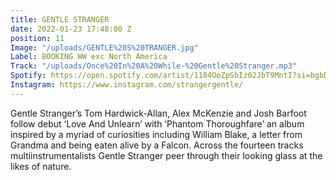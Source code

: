 ```yaml
---
title: GENTLE STRANGER
date: 2022-01-23 17:48:00 Z
position: 11
Image: "/uploads/GENTLE%20S%20TRANGER.jpg"
Label: BOOKING WW exc North America
Track: "/uploads/Once%20In%20A%20While-%20Gentle%20Stranger.mp3"
Spotify: https://open.spotify.com/artist/1184OoZpSbIz02JbT9MntI?si=bgbDwDH8Rw6igp8vvisq-g
Instagram: https://www.instagram.com/strangergentle/
---
```


Gentle Stranger’s Tom Hardwick-Allan, Alex McKenzie and Josh Barfoot follow debut ‘Love And Unlearn’ with ‘Phantom Thoroughfare’ an album inspired by a myriad of curiosities including William Blake, a letter from Grandma and being eaten alive by a Falcon. Across the fourteen tracks multiinstrumentalists Gentle Stranger peer through their looking glass at the likes of nature.